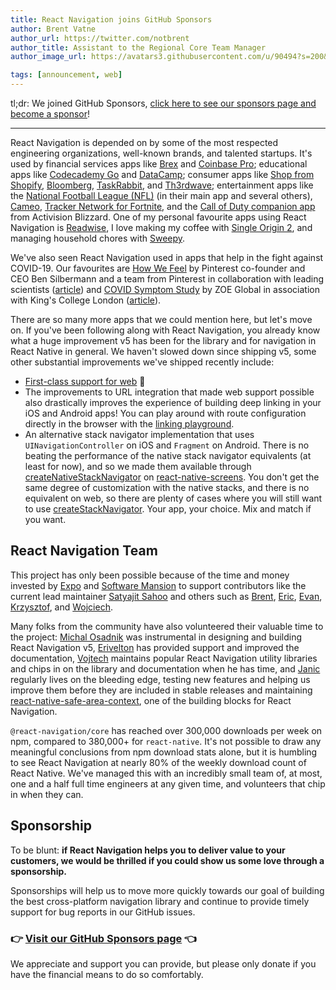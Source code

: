 ```yaml
---
title: React Navigation joins GitHub Sponsors
author: Brent Vatne
author_url: https://twitter.com/notbrent
author_title: Assistant to the Regional Core Team Manager
author_image_url: https://avatars3.githubusercontent.com/u/90494?s=200&v=4

tags: [announcement, web]
---
```


tl;dr: We joined GitHub Sponsors, [click here to see our sponsors page and become a sponsor](https://github.com/sponsors/react-navigation)!

<hr />

React Navigation is depended on by some of the most respected engineering organizations, well-known brands, and talented startups. It's used by financial services apps like [Brex](https://brex.com/mobile/) and [Coinbase Pro](https://pro.coinbase.com/); educational apps like [Codecademy Go](https://www.codecademy.com/mobile-app-download) and [DataCamp](https://www.datacamp.com/mobile/); consumer apps like [Shop from Shopify](https://www.shopify.com/shop), [Bloomberg](https://www.bloombergapps.com/app/bloomberg/), [TaskRabbit](https://apps.apple.com/ca/app/taskrabbit-handyman-more/id374165361), and [Th3rdwave](https://www.th3rdwave.coffee/); entertainment apps like the [National Football League (NFL)](https://itunes.apple.com/app/nfl/id389781154) (in their main app and several others), [Cameo](https://apps.apple.com/us/app/cameo-personal-celeb-videos/id1258311581), [Tracker Network for Fortnite](https://apps.apple.com/us/app/tracker-network-for-fortnite/id1287696482), and the [Call of Duty companion app](https://www.callofduty.com/app) from Activision Blizzard. One of my personal favourite apps using React Navigation is [Readwise](https://readwise.io/), I love making my coffee with [Single Origin 2](https://singleoriginapp.com/), and managing household chores with [Sweepy](https://sweepy.app/).

We've also seen React Navigation used in apps that help in the fight against COVID-19. Our favourites are [How We Feel](https://howwefeel.org/) by Pinterest co-founder and CEO Ben Silbermann and a team from Pinterest in collaboration with leading scientists ([article](https://news.harvard.edu/gazette/story/2020/04/how-we-feel-app-helps-track-spread-of-covid-19/)) and [COVID Symptom Study](https://covid.joinzoe.com/) by ZOE Global in association with King's College London ([article](https://www.nytimes.com/2020/05/11/health/coronavirus-symptoms-app.html)).

There are so many more apps that we could mention here, but let's move on. If you've been following along with React Navigation, you already know what a huge improvement v5 has been for the library and for navigation in React Native in general. We haven't slowed down since shipping v5, some other substantial improvements we've shipped recently include:

- [First-class support for web](https://reactnavigation.org/blog/2020/05/16/web-support) 🎉
- The improvements to URL integration that made web support possible also drastically improves the experience of building deep linking in your iOS and Android apps! You can play around with route configuration directly in the browser with the [linking playground](https://reactnavigation.org/docs/configuring-links#playground).
- An alternative stack navigator implementation that uses `UINavigationController` on iOS and `Fragment` on Android. There is no beating the performance of the native stack navigator equivalents (at least for now), and so we made them available through [createNativeStackNavigator](https://github.com/software-mansion/react-native-screens/tree/master/native-stack) on [react-native-screens](). You don't get the same degree of customization with the native stacks, and there is no equivalent on web, so there are plenty of cases where you will still want to use [createStackNavigator](https://reactnavigation.org/docs/stack-navigator/). Your app, your choice. Mix and match if you want.

## React Navigation Team

This project has only been possible because of the time and money invested by [Expo](https://expo.io) and [Software Mansion](https://swmansion.com/) to support contributors like the current lead maintainer [Satyajit Sahoo](https://github.com/satya164) and others such as [Brent](https://github.com/brentvatne), [Eric](https://github.com/ericvicenti), [Evan](https://github.com/EvanBacon), [Krzysztof](https://github.com/kmagiera), and [Wojciech](https://github.com/WoLewicki).

Many folks from the community have also volunteered their valuable time to the project: [Michal Osadnik](https://github.com/osdnk) was instrumental in designing and building React Navigation v5, [Erivelton](https://github.com/eriveltonelias) has provided support and improved the documentation, [Vojtech](https://github.com/vonovak) maintains popular React Navigation utility libraries and chips in on the library and documentation when he has time, and [Janic](https://github.com/janicduplessis) regularly lives on the bleeding edge, testing new features and helping us improve them before they are included in stable releases and maintaining [react-native-safe-area-context](https://github.com/th3rdwave/react-native-safe-area-context), one of the building blocks for React Navigation.

`@react-navigation/core` has reached over 300,000 downloads per week on npm, compared to 380,000+ for `react-native`. It's not possible to draw any meaningful conclusions from npm download stats alone, but it is humbling to see React Navigation at nearly 80% of the weekly download count of React Native. We've managed this with an incredibly small team of, at most, one and a half full time engineers at any given time, and volunteers that chip in when they can.

## Sponsorship

To be blunt: **if React Navigation helps you to deliver value to your customers, we would be thrilled if you could show us some love through a sponsorship.**

Sponsorships will help us to move more quickly towards our goal of building the best cross-platform navigation library and continue to provide timely support for bug reports in our GitHub issues.

<div style={{marginTop: -30}} />

### 👉 [Visit our GitHub Sponsors page](https://github.com/sponsors/react-navigation) 👈

We appreciate and support you can provide, but please only donate if you have the financial means to do so comfortably.